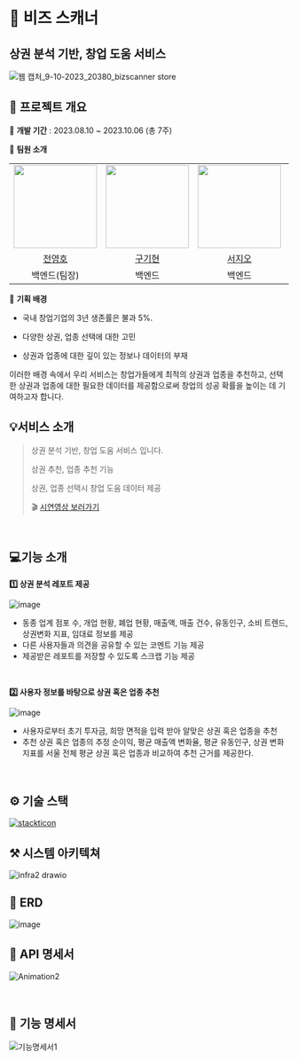 # 🔎 비즈 스캐너

## 상권 분석 기반, 창업 도움 서비스

![웹 캡처_9-10-2023_20380_bizscanner store](https://github.com/ssafy9-finalproject/backServer/assets/108070719/33d683cd-7b3f-456e-a23b-bb65e141f27e)

## 📅 프로젝트 개요

🥕 **개발 기간** : 2023.08.10 ~ 2023.10.06 (총 7주)

🥕 **팀원 소개**

<table>
    <tr>
        <td><img src="https://avatars.githubusercontent.com/u/108070719?v=4" width="150"></td>
        <td><img src="https://avatars.githubusercontent.com/u/76944225?v=4" width="150"></td>
        <td><img src="https://avatars.githubusercontent.com/u/81673820?v=4" width="150"></td>
        <td><img src="https://avatars.githubusercontent.com/u/57997390?v=4" width="150"></td>
        <td><img src="https://avatars.githubusercontent.com/u/53499412?v=4" width="150"></td>
        <td><img src="https://avatars.githubusercontent.com/u/122508599?v=4" width="150"></td>
    </tr>
    <tr align=center>
        <td><a href='https://github.com/youngho9999'>전영호</a></td>
        <td><a href='https://github.com/rnrlgus'>구기현</a></td>
        <td><a href='https://github.com/seo-jio'>서지오</a></td>
        <td><a href='https://github.com/wancern'>이현구</a></td>
        <td><a href='https://github.com/GunBros'>이국신</a></td>
        <td><a href='https://github.com/wpwjd9'>연제정</a></td>
    </tr>
    <tr align=center>
        <td>백엔드(팀장)</td>
        <td>백엔드</td>
        <td>백엔드</td>
        <td>백엔드</td>
        <td>프론트</td>
        <td>프론트</td>
    </tr>
</table>


🥕 **기획 배경**

- 국내 창업기업의 3년 생존률은 불과 5%.

- 다양한 상권, 업종 선택에 대한 고민

- 상권과 업종에 대한 깊이 있는 정보나 데이터의 부재

이러한 배경 속에서 우리 서비스는 창업가들에게 최적의 상권과 업종을 추천하고,
선택한 상권과 업종에 대한 필요한 데이터를 제공함으로써 창업의 성공 확률을 높이는 데 기여하고자 합니다.
​
<br>


## 💡서비스 소개

> 상권 분석 기반, 창업 도움 서비스 입니다.
>
> 상권 추천, 업종 추천 기능
>
> 상권, 업종 선택시 창업 도움 데이터 제공
>
> 🎬 [시연영상 보러가기](https://youtu.be/jYiDQex3j6I)
> 

<br>


## 💻기능 소개

**1️⃣ 상권 분석 레포트 제공**

![image](https://github.com/Bizscanner/Bizscanner/assets/57997390/1eca6f23-c4b3-4451-a82a-b559db7fb039)

- 동종 업계 점포 수, 개업 현황, 폐업 현황, 매출액, 매출 건수, 유동인구, 소비 트렌드, 상권변화 지표, 임대료 정보를 제공
- 다른 사용자들과 의견을 공유할 수 있는 코멘트 기능 제공
- 제공받은 레포트를 저장할 수 있도록 스크랩 기능 제공
<br/>

**2️⃣ 사용자 정보를 바탕으로 상권 혹은 업종 추천**

![image](https://github.com/Bizscanner/Bizscanner/assets/57997390/86a4e17b-08a0-4256-813a-4a2bde850c93)

- 사용자로부터 초기 투자금, 희망 면적을 입력 받아 알맞은 상권 혹은 업종을 추천
- 추천 상권 혹은 업종의 추정 순이익, 평균 매출액 변화율, 평균 유동인구, 상권 변화지표를 서울 전체 평균 상권 혹은 업종과 비교하여 추천 근거를 제공한다.
<br>

## ⚙ 기술 스택

[![stackticon](https://firebasestorage.googleapis.com/v0/b/stackticon-81399.appspot.com/o/images%2F1696857006687?alt=media&token=044fbb55-d7de-4aed-8368-c7d9b6a0b871)](https://github.com/msdio/stackticon)


## ⚒ 시스템 아키텍쳐

![infra2 drawio](https://github.com/youngho9999/hopractice/assets/108070719/1973a3a7-6735-46b6-bba3-cd03fb1048e6)
<br>

## 💾 ERD

![image](https://github.com/youngho9999/hopractice/assets/108070719/400aefef-c863-415b-a169-806fe42968ed)
<br>

## 🧩 API 명세서

![Animation2](https://github.com/Bizscanner/Bizscanner/assets/57997390/5d1b40b1-574d-45f0-ab9f-9a46f6265f38)

<br>

## 📌 기능 명세서

![기능명세서1](https://github.com/youngho9999/hopractice/assets/108070719/10179618-0c1a-48f3-8ef8-ffd1acfe7f88)
